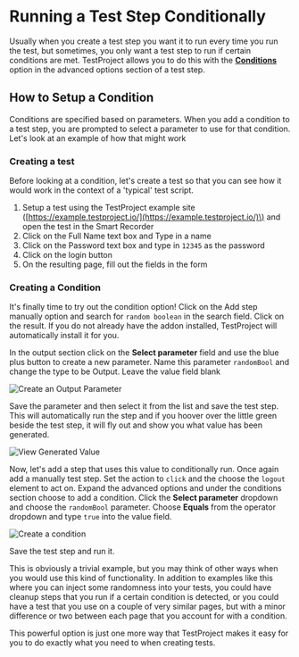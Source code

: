 # Running a Test Step Conditionally

Usually when you create a test step you want it to run every time you run the test, but sometimes, you only want a test step to run if certain conditions are met. TestProject allows you to do this with the [**Conditions** ](steps-widget.md#conditions)option in the advanced options section of a test step. 

## How to Setup a Condition

Conditions are specified based on parameters. When you add a condition to a test step, you are prompted to select a parameter to use for that condition. Let's look at an example of how that might work

### Creating a test

Before looking at a condition, let's create a test so that you can see how it would work in the context of a 'typical' test script. 

1. Setup a test using the TestProject example site \([https://example.testproject.io/](https://example.testproject.io/)\) and open the test in the Smart Recorder
2. Click on the Full Name text box and Type in a name
3. Click on the Password text box and type in `12345` as the password
4. Click on the login button
5. On the resulting page, fill out the fields in the form

### Creating a Condition

It's finally time to try out the condition option! Click on the Add step manually option and search for `random boolean` in the search field. Click on the result. If you do not already have the addon installed, TestProject will automatically install it for you. 

In the output section click on the **Select parameter** field and use the blue plus button to create a new parameter. Name this parameter `randomBool` and change the type to be Output. Leave the value field blank

![Create an Output Parameter](../../.gitbook/assets/image%20%28179%29.png)

Save the parameter and then select it from the list and save the test step. This will automatically run the step and if you hoover over the little green beside the test step, it will fly out and show you what value has been generated.

![View Generated Value](../../.gitbook/assets/image%20%28215%29.png)

Now, let's add a step that uses this value to conditionally run. Once again add a manually test step. Set the action to `click` and the choose the `logout` element to act on. Expand the advanced options and under the conditions section choose to add a condition. Click the **Select parameter** dropdown and choose the `randomBool` parameter. Choose **Equals** from the operator dropdown and type `true` into the value field. 

![Create a condition](../../.gitbook/assets/image%20%28209%29.png)

Save the test step and run it. 

This is obviously a trivial example, but you may think of other ways when you would use this kind of functionality. In addition to examples like this where you can inject some randomness into your tests, you could have cleanup steps that you run if a certain condition is detected, or you could have a test that you use on a couple of very similar pages, but with a minor difference or two between each page that you account for with a condition. 

This powerful option is just one more way that TestProject makes it easy for you to do exactly what you need to when creating tests.


